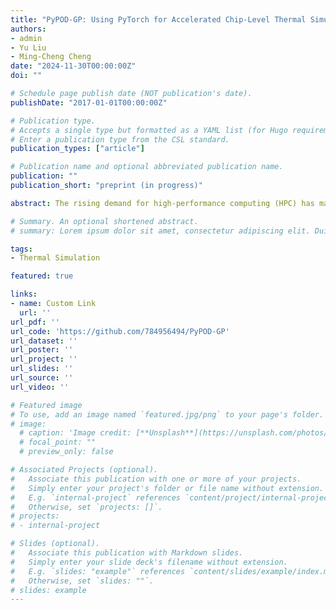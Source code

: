 ```yaml
---
title: "PyPOD-GP: Using PyTorch for Accelerated Chip-Level Thermal Simulation of the GPU"
authors:
- admin
- Yu Liu
- Ming-Cheng Cheng
date: "2024-11-30T00:00:00Z"
doi: ""

# Schedule page publish date (NOT publication's date).
publishDate: "2017-01-01T00:00:00Z"

# Publication type.
# Accepts a single type but formatted as a YAML list (for Hugo requirements).
# Enter a publication type from the CSL standard.
publication_types: ["article"]

# Publication name and optional abbreviated publication name.
publication: ""
publication_short: "preprint (in progress)"

abstract: The rising demand for high-performance computing (HPC) has made full-chip dynamic thermal simulation in many-core GPUs critical for optimizing performance and extending device lifespans. Proper orthogonal decomposition (POD) with Galerkin projection (GP) has shown to offer high accuracy and massive runtime improvements over direct numerical simulation (DNS). However, previous implementations of POD-GP use MPI-based libraries like PETSc and FEniCS and face significant runtime bottlenecks. We propose a PyTorch-based POD-GP library (PyPOD-GP), a GPU-optimized library for chip-level thermal simulation. PyPOD-GP achieves over 23.4X speedup in training and over $10\times$ speedup in inference on a GPU with over 13,000 cores, with just 1.2% error over the device layer.

# Summary. An optional shortened abstract.
# summary: Lorem ipsum dolor sit amet, consectetur adipiscing elit. Duis posuere tellus ac convallis placerat. Proin tincidunt magna sed ex sollicitudin condimentum.

tags:
- Thermal Simulation

featured: true

links:
- name: Custom Link
  url: ''
url_pdf: ''
url_code: 'https://github.com/784956494/PyPOD-GP'
url_dataset: ''
url_poster: ''
url_project: ''
url_slides: ''
url_source: ''
url_video: ''

# Featured image
# To use, add an image named `featured.jpg/png` to your page's folder. 
# image:
  # caption: 'Image credit: [**Unsplash**](https://unsplash.com/photos/s9CC2SKySJM)'
  # focal_point: ""
  # preview_only: false

# Associated Projects (optional).
#   Associate this publication with one or more of your projects.
#   Simply enter your project's folder or file name without extension.
#   E.g. `internal-project` references `content/project/internal-project/index.md`.
#   Otherwise, set `projects: []`.
# projects:
# - internal-project

# Slides (optional).
#   Associate this publication with Markdown slides.
#   Simply enter your slide deck's filename without extension.
#   E.g. `slides: "example"` references `content/slides/example/index.md`.
#   Otherwise, set `slides: ""`.
# slides: example
---
```


<!-- This work is driven by the results in my [previous paper](/publication/conference-paper/) on LLMs. -->

<!-- {{% callout note %}}
Create your slides in Markdown - click the *Slides* button to check out the example.
{{% /callout %}}

Add the publication's **full text** or **supplementary notes** here. You can use rich formatting such as including [code, math, and images](https://docs.hugoblox.com/content/writing-markdown-latex/). -->

